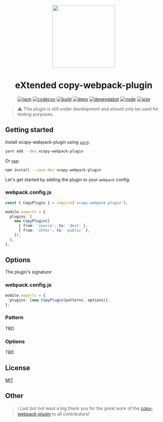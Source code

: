 <div align="center">
  <a href="https://github.com/webpack/webpack">
    <img width="200" height="200"
      src="https://webpack.js.org/assets/icon-square-big.svg">
  </a>
	<h1>eXtended copy-webpack-plugin</h1>

[![npm][npm]][npm-url]
[![codecov][codecov]][codecov-url]
[![build][build]][build-url]
[![deps][deps]][deps-url]
[![dependabot][dependabot]][dependabot-url]
[![node][node]][node-url]
[![size][size]][size-url]

</div>

> ⚠️ This plugin is still under development and should only be used for testing purposes.

## Getting started

Install xcopy-webpack-plugin using [`yarn`](https://yarnpkg.com/en/package/xcopy-webpack-plugin):

```bash
yarn add --dev xcopy-webpack-plugin
```

Or [`npm`](https://www.npmjs.com/package/xcopy-webpack-plugin):

```bash
npm install --save-dev xcopy-webpack-plugin
```

Let's get started by adding the plugin to your `webpack` config:

### webpack.config.js

```ts
const { CopyPlugin } = require('xcopy-webpack-plugin');

module.exports = {
  plugins: [
    new CopyPlugin([
      { from: 'source', to: 'dest' },
      { from: 'other', to: 'public' },
    ]),
  ],
};
```

## Options

The plugin's signature:

### webpack.config.js

```ts
module.exports = {
  plugins: [new CopyPlugin(patterns, options)],
};
```

### Pattern

TBD

### Options

TBD


## License

[MIT](./LICENSE)

## Other

> ℹ️ Last but not least a big thank you for the great work of the [copy-webpack-plugin][copy-webpack-plugin-url] to all contributors!

[npm]: https://img.shields.io/npm/v/xcopy-webpack-plugin.svg
[npm-url]: https://npmjs.com/package/xcopy-webpack-plugin
[node]: https://img.shields.io/node/v/xcopy-webpack-plugin.svg
[node-url]: https://nodejs.org
[deps]: https://img.shields.io/david/kpalatzky/xcopy-webpack-plugin
[deps-url]: https://david-dm.org/kpalatzky/xcopy-webpack-plugin
[size]: https://packagephobia.now.sh/badge?p=xcopy-webpack-plugin
[size-url]: https://packagephobia.now.sh/result?p=xcopy-webpack-plugin
[codecov]: https://codecov.io/gh/kpalatzky/xcopy-webpack-plugin/branch/master/graph/badge.svg
[codecov-url]: https://codecov.io/gh/kpalatzky/xcopy-webpack-plugin
[build]: https://github.com/kpalatzky/xcopy-webpack-plugin/workflows/build/badge.svg
[build-url]: https://github.com/kpalatzky/xcopy-webpack-plugin/actions?query=workflow%3Abuild
[dependabot]: https://badgen.net/dependabot/kpalatzky/xcopy-webpack-plugin/?icon=dependabot
[dependabot-url]: https://dependabot.com/
[copy-webpack-plugin-url]: https://github.com/webpack-contrib/copy-webpack-plugin
